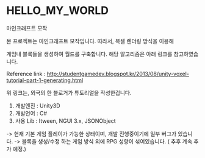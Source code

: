 # HELLO_MY_WORLD
마인크래프트 모작

본 프로젝트는 마인크래프트 모작입니다. 따라서, 복셀 렌더링 방식을 이용해

게임내 블록들을 생성하여 월드를 구축합니다. 해당 알고리즘은 아래 링크를 참고하였습니다.

Reference link : http://studentgamedev.blogspot.kr/2013/08/unity-voxel-tutorial-part-1-generating.html

위 링크는, 외국의 한 블로거가 튜토리얼을 작성한겁니다.

1. 개발엔진 : Unity3D
2. 개발언어 : C#
3. 사용 Lib : Itween, NGUI 3.x, JSONObject

-> 현재 기본 게임 플레이가 가능한 상태이며, 개발 진행중이기에 일부 버그가 있습니다.
-> 블록을 생성/수정 하는 게임 방식 외에 RPG 성향이 섞여있습니다. ( 추후 계속 추가 예정.)
